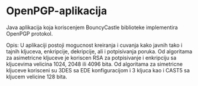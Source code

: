 # OpenPGP-aplikacija
Java aplikacija koja koriscenjem BouncyCastle biblioteke implementira OpenPGP protokol. 

Opis:
U aplikaciji postoji mogucnost kreiranja i cuvanja kako javnih tako i tajnih kljuceva, enkripcije, dekripcije, ali i potpisivanja poruka. Od algoritama za asimetricne kljuceve je koriscen RSA za potpisivanje i enkripciju sa kljucevima velicina 1024, 2048 ili 4096 bita.  Od algoritama za simetricne kljuceve korisceni su 3DES sa EDE konfiguracijom i 3 kljuca kao i CAST5 sa kljucem velicine 128 bita.


